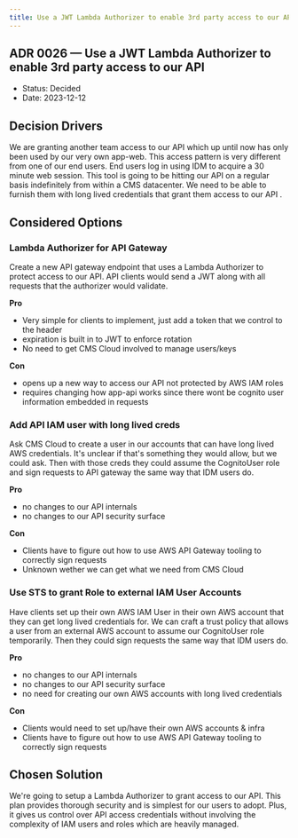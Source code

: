 ```yaml
---
title: Use a JWT Lambda Authorizer to enable 3rd party access to our API
---
```

## ADR 0026 — Use a JWT Lambda Authorizer to enable 3rd party access to our API

- Status: Decided
- Date: 2023-12-12

## Decision Drivers

We are granting another team access to our API which up until now has only been used by our very own app-web. This access pattern is very different from one of our end users. End users log in using IDM to acquire a 30 minute web session. This tool is going to be hitting our API on a regular basis indefinitely from within a CMS datacenter. We need to be able to furnish them with long lived credentials that grant them access to our API .

## Considered Options

### Lambda Authorizer for API Gateway

Create a new API gateway endpoint that uses a Lambda Authorizer to protect access to our API. API clients would send a JWT along with all requests that the authorizer would validate. 

**Pro**
* Very simple for clients to implement, just add a token that we control to the header
* expiration is built in to JWT to enforce rotation
* No need to get CMS Cloud involved to manage users/keys

**Con**
* opens up a new way to access our API not protected by AWS IAM roles
* requires changing how app-api works since there wont be cognito user information embedded in requests

### Add API IAM user with long lived creds

Ask CMS Cloud to create a user in our accounts that can have long lived AWS credentials. It's unclear if that's something they would allow, but we could ask. Then with those creds they could assume the CognitoUser role and sign requests to API gateway the same way that IDM users do.

**Pro**
* no changes to our API internals
* no changes to our API security surface

**Con**
* Clients have to figure out how to use AWS API Gateway tooling to correctly sign requests
* Unknown wether we can get what we need from CMS Cloud

### Use STS to grant Role to external IAM User Accounts

Have clients set up their own AWS IAM User in their own AWS account that they can get long lived credentials for. We can craft a trust policy that allows a user from an external AWS account to assume our CognitoUser role temporarily. Then they could sign requests the same way that IDM users do.

**Pro**
* no changes to our API internals
* no changes to our API security surface
* no need for creating our own AWS accounts with long lived credentials

**Con**
* Clients would need to set up/have their own AWS accounts & infra
* Clients have to figure out how to use AWS API Gateway tooling to correctly sign requests

## Chosen Solution

We're going to setup a Lambda Authorizer to grant access to our API. This plan provides thorough security and is simplest for our users to adopt. Plus, it gives us control over API access credentials without involving the complexity of IAM users and roles which are heavily managed. 
